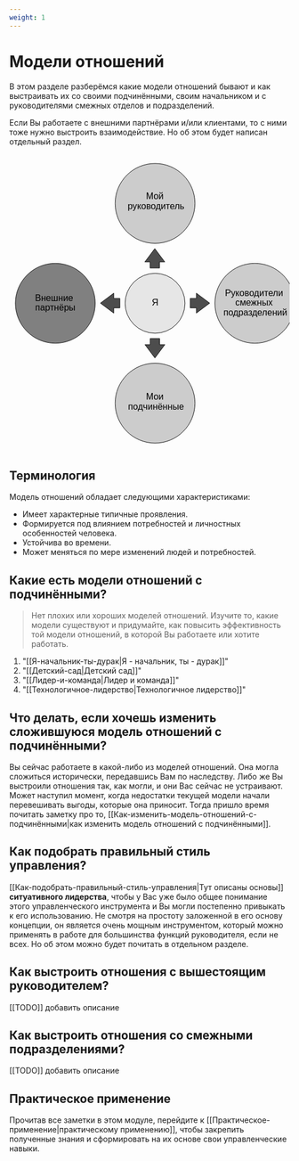 ```yaml
---
weight: 1
---
```

# Модели отношений
В этом разделе разберёмся какие модели отношений бывают и как выстраивать их со своими подчинёнными, своим начальником и с руководителями смежных отделов и подразделений.

Если Вы работаете с внешними партнёрами и/или клиентами, то с ними тоже нужно выстроить взаимодействие. Но об этом будет написан отдельный раздел.

<pre>
 <svg xmlns="http://www.w3.org/2000/svg" viewBox="0 0 562 562" style="max-width: 562px; width: 100%; height: auto; display: block; padding: 0 10px;">
  
  <!-- Верхний круг -->
  <ellipse cx="281" cy="81" rx="80" ry="80" fill="#ccc" stroke="#000"/>
  <text x="283" y="73" font-family="Helvetica" font-size="18" text-anchor="middle">
    <tspan x="283" dy="0">Мой</tspan>
    <tspan x="283" dy="20">руководитель</tspan>
  </text>

  <!-- Нижний круг -->
  <ellipse cx="281" cy="481" rx="80" ry="80" fill="#ccc" stroke="#000"/>
  <text x="283" y="474" font-family="Helvetica" font-size="18" text-anchor="middle">
    <tspan x="283" dy="0">Мои</tspan>
    <tspan x="283" dy="20">подчинённые</tspan>
  </text>

  <!-- Правый круг -->
  <ellipse cx="481" cy="281" rx="80" ry="80" fill="#ccc" stroke="#000"/>
  <text x="482" y="266" font-family="Helvetica" font-size="18" text-anchor="middle">
    <tspan x="482" dy="0">Руководители</tspan>
    <tspan x="482" dy="20">смежных</tspan>
    <tspan x="482" dy="20">подразделений</tspan>
  </text>

  <!-- Левый круг -->
  <ellipse cx="81" cy="281" rx="80" ry="80" fill="#808080" stroke="#000"/>
  <text x="81" y="276" font-family="Helvetica" font-size="18" text-anchor="middle">
    <tspan x="81" dy="0">Внешние</tspan>
    <tspan x="81" dy="20">партнёры</tspan>
  </text>

  <!-- Центральный круг -->
  <ellipse cx="281" cy="281" rx="60" ry="60" fill="#e6e6e6" stroke="#000"/>
  <text x="281" y="285" font-family="Helvetica" font-size="18" text-anchor="middle">Я</text>

  <!-- Стрелки -->
 <path d="M351.5 290.21V271.21H363.76V260.71L390.5 280.71 363.76 300.71V290.21Z" fill="#4d4d4d" stroke="#000"/>
<path d="M210.5 271.21V290.21H198.24V300.71L171.5 280.71 198.24 260.71V271.21Z" fill="#4d4d4d" stroke="#000"/>
<path d="M290 210.5H271V198.24H260.5L280.5 171.5 300.5 198.24H290V210.5Z" fill="#4d4d4d" stroke="#000"/>
<path d="M271.21 351.5H290.21V363.76H300.71L280.71 390.5 260.71 363.76H271.21V351.5Z" fill="#4d4d4d" stroke="#000"/>
 </svg>
</pre>

## Терминология
Модель отношений обладает следующими характеристиками:

- Имеет характерные типичные проявления.
- Формируется под влиянием потребностей и личностных особенностей человека.
- Устойчива во времени.
- Может меняться по мере изменений людей и потребностей.

## Какие есть модели отношений с подчинёнными?

> Нет плохих или хороших моделей отношений. Изучите то, какие модели существуют и придумайте, как повысить эффективность той модели отношений, в которой Вы работаете или хотите работать.

1. "[[Я-начальник-ты-дурак|Я - начальник, ты - дурак]]"
2. "[[Детский-сад|Детский сад]]"
3. "[[Лидер-и-команда|Лидер и команда]]"
4. "[[Технологичное-лидерство|Технологичное лидерство]]"

## Что делать, если хочешь изменить сложившуюся модель отношений с подчинёнными?
Вы сейчас работаете в какой-либо из моделей отношений. Она могла сложиться исторически, передавшись Вам по наследству. Либо же Вы выстроили отношения так, как могли, и они Вас сейчас не устраивают. Может наступил момент, когда недостатки текущей модели начали перевешивать выгоды, которые она приносит. Тогда пришло время почитать заметку про то, [[Как-изменить-модель-отношений-с-подчинёнными|как изменить модель отношений с подчинёнными]].

## Как подобрать правильный стиль управления?
[[Как-подобрать-правильный-стиль-управления|Тут описаны основы]] **ситуативного лидерства**, чтобы у Вас уже было общее понимание этого управленческого инструмента и Вы могли постепенно привыкать к его использованию. Не смотря на простоту заложенной в его основу концепции, он является очень мощным инструментом, который можно применять в работе для большинства функций руководителя, если не всех. Но об этом можно будет почитать в отдельном разделе.

## Как выстроить отношения с вышестоящим руководителем?
[[TODO]] добавить описание

## Как выстроить отношения со смежными подразделениями?
[[TODO]] добавить описание

## Практическое применение
Прочитав все заметки в этом модуле, перейдите к [[Практическое-применение|практическому применению]], чтобы закрепить полученные знания и сформировать на их основе свои управленческие навыки.